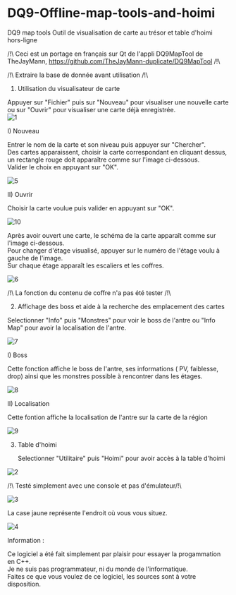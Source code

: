 # DQ9-Offline-map-tools-and-hoimi
DQ9 map tools
Outil de visualisation de carte au trésor et table d'hoimi hors-ligne

/!\ Ceci est un portage en français sur Qt de l'appli DQ9MapTool de TheJayMann, https://github.com/TheJayMann-duplicate/DQ9MapTool /!\

/!\ Extraire la base de donnée avant utilisation /!\

1) Utilisation du visualisateur de carte

Appuyer sur "Fichier" puis sur "Nouveau" pour visualiser une nouvelle carte ou sur "Ouvrir" pour visualiser une carte déjà enregistrée.  
![1](https://github.com/user-attachments/assets/0a5ffa3d-0402-4252-ac3d-f8c9fb16bb49)

  I) Nouveau

  Entrer le nom de la carte et son niveau puis appuyer sur "Chercher".  
  Des cartes apparaissent, choisir la carte correspondant en cliquant dessus, un rectangle rouge doit apparaître comme sur l'image ci-dessous.  
  Valider le choix en appuyant sur "OK".
  
![5](https://github.com/user-attachments/assets/ecccd9d4-ef70-496a-be19-e4a562a966cd)

  II) Ouvrir

  Choisir la carte voulue puis valider en appuyant sur "OK".
  
![10](https://github.com/user-attachments/assets/b5e84fb0-f808-4d61-be05-763f54d08460)

Après avoir ouvert une carte, le schéma de la carte apparaît comme sur l'image ci-dessous.  
Pour changer d'étage visualisé, appuyer sur le numéro de l'étage voulu à gauche de l'image.  
Sur chaque étage apparaît les escaliers et les coffres.

![6](https://github.com/user-attachments/assets/bb773a52-450c-4e73-b917-8de22c86fe5f)

/!\ La fonction du contenu de coffre n'a pas été tester /!\

2) Affichage des boss et aide à la recherche des emplacement des cartes

Selectionner "Info" puis "Monstres" pour voir le boss de l'antre ou "Info Map" pour avoir la localisation de l'antre.

![7](https://github.com/user-attachments/assets/b59cfa4c-2c59-4412-a337-5313273904b5)

  I) Boss

  Cette fonction affiche le boss de l'antre, ses informations ( PV, faiblesse, drop) ainsi que les monstres possible à rencontrer dans les étages.
  
![8](https://github.com/user-attachments/assets/529b6dca-209c-4679-b6c6-a92e04b0e36c)

  II) Localisation

  Cette fontion affiche la localisation de l'antre sur la carte de la région
  
![9](https://github.com/user-attachments/assets/848591d1-34a0-43e9-a09e-8ffdd9f3bf58)

3) Table d'hoimi

   Selectionner "Utilitaire" puis "Hoimi" pour avoir accès à la table d'hoimi
   
![2](https://github.com/user-attachments/assets/0a9c96ae-3945-4dd8-bedd-49e12102d0e8)

  /!\ Testé simplement avec une console et pas d'émulateur/!\
  
![3](https://github.com/user-attachments/assets/21ca3074-5b5d-4168-bf03-b07592fad564)

  La case jaune représente l'endroit où vous vous situez.
  
![4](https://github.com/user-attachments/assets/356f64dc-4de9-48b8-9378-56a998b3c0bf)




Information :

Ce logiciel a été fait simplement par plaisir pour essayer la progammation en C++.  
Je ne suis pas programmateur, ni du monde de l'informatique.  
Faites ce que vous voulez de ce logiciel, les sources sont à votre disposition.
